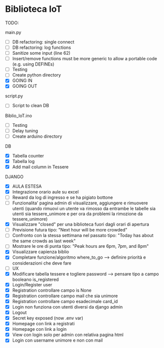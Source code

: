 # Biblioteca IoT


TODO:

main.py
- [ ] DB refactoring: single connect
- [ ] DB refactoring: log functions
- [ ] Sanitize some input (line 62)
- [ ] Insert/remove functions must be more generic to allow a portable code (e.g. using DEFINEs)
- [ ] Testing
- [ ] Create python directory
- [x] GOING IN
- [x] GOING OUT

script.py
- [ ] Script to clean DB 

Biblio_IoT.ino
- [ ] Testing
- [ ] Delay tuning
- [ ] Create arduino directory

DB
- [x] Tabella counter
- [x] Tabella log
- [x] Add mail column in Tessere

DJANGO
- [x] AULA ESTESA
- [x] Integrazione orario aule su excel
- [ ] Reward da log di ingresso e se ha pigiato bottone
- [ ] Funzionalita' pagina admin di visualizzare, aggiungere e rimuovere utenti (quando rimuovi un utente va rimosso da entrambe le tabelle sia utenti sia tessere_unimore e per ora da problemi la rimozione da tessere_unimore)
- [x] Visualizzare "closed" per una biblioteca fuori dagli orari di apertura
- [ ] Previsione futura tipo: "Next hour will be more crowded"
- [ ] Confronto con la stessa settimana nel passato tipo: "Today has about the same crowds as last week"
- [ ] Mostrare le ore di punta tipo: "Peak hours are 6pm, 7pm, and 8pm"
- [x] Visualizzare capienza biblio
- [x] Completare funzione/algoritmo where_to_go --> definire priorità e considerazioni che deve fare
- [ ] UX
- [x] Modificare tabella tessere e togliere password --> pensare tipo a campo booleano is_registered
- [x] Login/Register user
- [x] Registration controllare campo is None
- [x] Registration controllare campo mail che sia unimore
- [x] Registration controllare campo esadecimale card_id 
- [x] Login non funziona con utenti diversi da django admin
- [x] Logout
- [x] Secret key exposed (now .env var)
- [x] Homepage con link a registrati 
- [x] Homepage con link a login
- [x] View con login solo per admin con relativa pagina html
- [x] Login con username unimore e non con mail